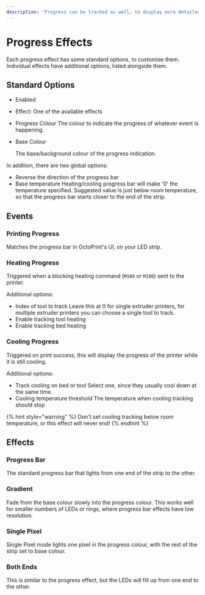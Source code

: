 ```yaml
---
description: 'Progress can be tracked as well, to display more detailed status'
---
```


# Progress Effects

Each progress effect has some standard options, to customise them. Individual effects have additional options, listed alongside them.

## Standard Options

* Enabled
* Effect: One of the available effects
* Progress Colour The colour to indicate the progress of whatever event is happening.
* Base Colour

  The base/background colour of the progress indication.

In addition, there are two global options:

* Reverse the direction of the progress bar
* Base temperature Heating/cooling progress bar will make '0' the temperature specified. Suggested value is just below room temperature, so that the progress bar starts closer to the end of the strip.

## Events

### Printing Progress

Matches the progress bar in OctoPrint's UI, on your LED strip.

### Heating Progress

Triggered when a blocking heating command \(`M109` or `M190`\) sent to the printer.

Additional options:

* Index of tool to track Leave this at 0 for single extruder printers, for multiple extruder printers you can choose a single tool to track.
* Enable tracking tool heating
* Enable tracking bed heating

### Cooling Progress

Triggered on print success, this will display the progress of the printer while it is still cooling.

Additional options:

* Track cooling on bed or tool Select one, since they usually cool down at the same time.
* Cooling temperature threshold The temperature when cooling tracking should stop

{% hint style="warning" %}
Don't set cooling tracking below room temperature, or this effect will never end!
{% endhint %}

## Effects

### Progress Bar

The standard progress bar that lights from one end of the strip to the other.

### Gradient

Fade from the base colour slowly into the progress colour. This works well for smaller numbers of LEDs or rings, where progress bar effects have low resolution.

### Single Pixel

Single Pixel mode lights one pixel in the progress colour, with the rest of the strip set to base colour.

### Both Ends

This is similar to the progress effect, but the LEDs will fill up from one end to the other.

